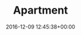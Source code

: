 ---
title:		"Apartment"
type:		"photos"
mediatype:		"upload"
location:		"Berlin, Germany"
date:		"2016-12-09 12:45:38+00:00"
album:		"city"
filename:		"west-berlin-apartment-door.md"
series:		"berlin"
cl_public_id:		"city/west-berlin-apartment-door"
cl_version:		1497000470
format:		"tiff"
bytes:		2925404
width:		810
height:		1440
colours:
- "#D1CBC6"
- "#3C3934"
- "#857D71"
- "#383E3E"
- "#788183"
- "#79796F"
- "#767D78"
- "#342E23"
- "#BAC0C2"
- "#CBCDD0"
- "#7A6C53"
- "#C2C2B8"
- "#2C2A2D"
- "#352A24"
- "#7C604F"
exposure_mode:		"Auto"
program:		"Aperture-priority AE"
aperture:		"4.5"
focal_length:		"28.0 mm"
iso:		"200"
shutter_speed:		"1/80"
metering:		"Multi-segment"
flash:		"Off, Did not fire"
white_balance:		"Custom"
colour_temp:		"5400"
has_crop:		"true"
orientation:		"Horizontal (normal)"
camera_model:		"NIKON D800"
lens_info:		"24-70mm f/2.8"
artist: "Matt Finucane"
x_resolution:		"300"
y_resolution:		"300"
---